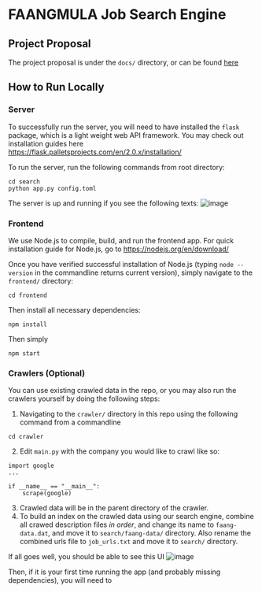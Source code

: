 # FAANGMULA Job Search Engine

## Project Proposal
The project proposal is under the `docs/` directory, or can be found [here](https://github.com/tonymuu/CourseProject/blob/main/docs/CS410%20Project%20Proposal.pdf)


## How to Run Locally

### Server
To successfully run the server, you will need to have installed the `flask` package, which is a light weight web API framework. You may check out installation guides here https://flask.palletsprojects.com/en/2.0.x/installation/

To run the server, run the following commands from root directory:
```
cd search
python app.py config.toml
```
The server is up and running if you see the following texts:
![image](https://user-images.githubusercontent.com/10318596/144959517-a16078e3-2716-41d3-922d-476c583549d4.png)



### Frontend

We use Node.js to compile, build, and run the frontend app. For quick installation guide for Node.js, go to https://nodejs.org/en/download/ 

Once you have verified successful installation of Node.js (typing `node --version` in the commandline returns current version), simply navigate to the `frontend/` directory:
```
cd frontend
```

Then install all necessary dependencies:
```
npm install
```

Then simply 
```
npm start
```


### Crawlers (Optional)
You can use existing crawled data in the repo, or you may also run the crawlers yourself by doing the following steps:
1. Navigating to the `crawler/` directory in this repo using the following command from a commandline
```
cd crawler
```
2. Edit `main.py` with the company you would like to crawl like so:
```
import google
...

if __name__ == "__main__":
    scrape(google)
```
3. Crawled data will be in the parent directory of the crawler. 
4. To build an index on the crawled data using our search engine, combine all crawed description files *in order*, and change its name to `faang-data.dat`, and move it to `search/faang-data/` directory. Also rename the combined urls file to `job_urls.txt` and move it to `search/` directory. 


If all goes well, you should be able to see this UI
![image](https://user-images.githubusercontent.com/10318596/144959958-b3f39bb6-b92b-426b-a725-36cc7843737a.png)



Then, if it is your first time running the app (and probably missing dependencies), you will need to 
